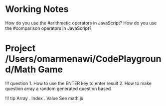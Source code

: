 # Working Notes

How do you use the #arithmetic operators in JavaScript?
How do you use the #comparison operators in JavaScript?


# Project /Users/omarmenawi/CodePlayground/Math Game

!!! question
    1. How to use the ENTER key to enter result
    2. How to make question array a random generated question based

!!! tip
    Array . Index . Value
    See math.js